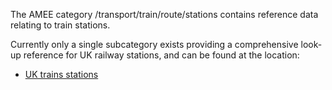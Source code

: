 The AMEE category /transport/train/route/stations contains reference
data relating to train stations.

Currently only a single subcategory exists providing a comprehensive
look-up reference for UK railway stations, and can be found at the
location:

  - [UK trains stations](UK_train_stations)
